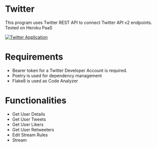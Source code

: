 # Twitter
This program uses Twitter REST API  to connect Twitter API v2 endpoints.
Tested on Heroku PaaS


[![Twitter Application](https://github.com/unisebcin/Twitter/actions/workflows/twitter-test.yml/badge.svg)](https://github.com/unisebcin/Twitter/actions/workflows/twitter-test.yml)

# Requirements
- Bearer token for a Twitter Developer Account is required.
- Poetry is used for dependency management
- Flake8 is used as Code Analyzer

# Functionalities

- Get User Details
- Get User Tweets
- Get User Likers
- Get User Retweeters
- Edit Stream Rules
- Stream
